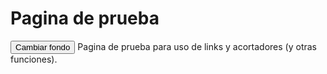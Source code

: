 # Pagina de prueba 
<button id="theme-toggle">Cambiar fondo</button>
Pagina de prueba para uso de links y acortadores (y otras funciones).
